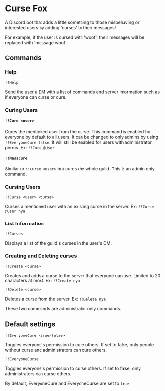 # Curse Fox
A Discord bot that adds a little something to those misbehaving or interested users by adding 'curses' to their messages!

For example, if the user is cursed with 'woof', their messages will be replaced with 'message woof'

## Commands

### Help
```!!Help```

Send the user a DM with a list of commands and server information such as if everyone can curse or cure.

### Curing Users
#### ```!!Cure <user>```

Cures the mentioned user from the curse. This command is enabled for everyone by default to all users. It can be changed to only admins by using `!!EveryoneCure false`. It will still be enabled for users with administrator perms.
Ex: `!!Cure @User`

#### ```!!MassCure```

Similar to `!!Curse <user>` but cures the whole guild. This is an admin only command.


### Cursing Users
```!!Curse <user> <curse>```

Curses a mentioned user with an existing curse in the server.
Ex: `!!Curse @User nya`

### List Information
```!!Curses```

Displays a list of the guild's curses in the user's DM.

### Creating and Deleting curses
```!!Create <curse>```

Creates and adds a curse to the server that everyone can use. Limited to 20 characters at most.
Ex: `!!Create nya`

```!!Delete <curse>```

Deletes a curse from the server.
Ex: `!!Delete nya`

These two commands are administrator only commands.

## Default settings
```!!EveryoneCure <true/false>```

Toggles everyone's permission to cure others. If set to false, only people without curse and administrators can cure others.

```!!EveryoneCurse```

Toggles everyone's permission to curse others. If set to false, only administrators can curse others.

By default, EveryoneCure and EveryoneCurse are set to `true`
